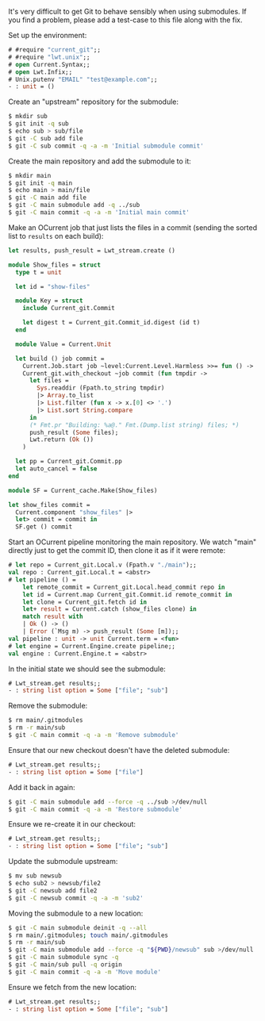 It's very difficult to get Git to behave sensibly when using submodules.
If you find a problem, please add a test-case to this file along with the fix.

Set up the environment:

```ocaml
# #require "current_git";;
# #require "lwt.unix";;
# open Current.Syntax;;
# open Lwt.Infix;;
# Unix.putenv "EMAIL" "test@example.com";;
- : unit = ()
```

Create an "upstream" repository for the submodule:

```sh
$ mkdir sub
$ git init -q sub
$ echo sub > sub/file
$ git -C sub add file
$ git -C sub commit -q -a -m 'Initial submodule commit'
```

Create the main repository and add the submodule to it:

```sh
$ mkdir main
$ git init -q main
$ echo main > main/file
$ git -C main add file
$ git -C main submodule add -q ../sub
$ git -C main commit -q -a -m 'Initial main commit'
```

Make an OCurrent job that just lists the files in a commit
(sending the sorted list to `results` on each build):

```ocaml
let results, push_result = Lwt_stream.create ()

module Show_files = struct
  type t = unit

  let id = "show-files"

  module Key = struct
    include Current_git.Commit

    let digest t = Current_git.Commit_id.digest (id t)
  end

  module Value = Current.Unit

  let build () job commit =
    Current.Job.start job ~level:Current.Level.Harmless >>= fun () ->
    Current_git.with_checkout ~job commit (fun tmpdir ->
      let files =
        Sys.readdir (Fpath.to_string tmpdir)
        |> Array.to_list
        |> List.filter (fun x -> x.[0] <> '.')
        |> List.sort String.compare
      in
      (* Fmt.pr "Building: %a@." Fmt.(Dump.list string) files; *)
      push_result (Some files);
      Lwt.return (Ok ())
    )

  let pp = Current_git.Commit.pp
  let auto_cancel = false
end

module SF = Current_cache.Make(Show_files)

let show_files commit =
  Current.component "show_files" |>
  let> commit = commit in
  SF.get () commit
```

Start an OCurrent pipeline monitoring the main repository.
We watch "main" directly just to get the commit ID, then clone it as if it were remote:

```ocaml
# let repo = Current_git.Local.v (Fpath.v "./main");;
val repo : Current_git.Local.t = <abstr>
# let pipeline () =
    let remote_commit = Current_git.Local.head_commit repo in
    let id = Current.map Current_git.Commit.id remote_commit in
    let clone = Current_git.fetch id in
    let+ result = Current.catch (show_files clone) in
    match result with
    | Ok () -> ()
    | Error (`Msg m) -> push_result (Some [m]);;
val pipeline : unit -> unit Current.term = <fun>
# let engine = Current.Engine.create pipeline;;
val engine : Current.Engine.t = <abstr>
```

In the initial state we should see the submodule:

```ocaml
# Lwt_stream.get results;;
- : string list option = Some ["file"; "sub"]
```

Remove the submodule:

```sh
$ rm main/.gitmodules
$ rm -r main/sub
$ git -C main commit -q -a -m 'Remove submodule'
```

Ensure that our new checkout doesn't have the deleted submodule:

```ocaml
# Lwt_stream.get results;;
- : string list option = Some ["file"]
```

Add it back in again:

```sh
$ git -C main submodule add --force -q ../sub >/dev/null
$ git -C main commit -q -a -m 'Restore submodule'
```

Ensure we re-create it in our checkout:

```ocaml
# Lwt_stream.get results;;
- : string list option = Some ["file"; "sub"]
```

Update the submodule upstream:

```sh
$ mv sub newsub
$ echo sub2 > newsub/file2
$ git -C newsub add file2
$ git -C newsub commit -q -a -m 'sub2'
```

Moving the submodule to a new location:

```sh
$ git -C main submodule deinit -q --all
$ rm main/.gitmodules; touch main/.gitmodules
$ rm -r main/sub
$ git -C main submodule add --force -q "${PWD}/newsub" sub >/dev/null
$ git -C main submodule sync -q
$ git -C main/sub pull -q origin
$ git -C main commit -q -a -m 'Move module'
```

Ensure we fetch from the new location:

```ocaml
# Lwt_stream.get results;;
- : string list option = Some ["file"; "sub"]
```
